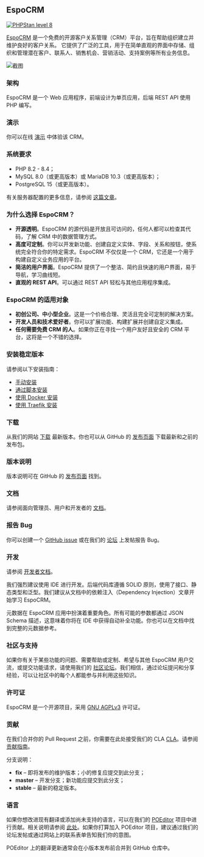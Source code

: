 ## EspoCRM

[![PHPStan level 8](https://img.shields.io/badge/PHPStan-level%208-brightgreen)](#espocrm)

[EspoCRM](https://www.espocrm.com) 是一个免费的开源客户关系管理（CRM）平台，旨在帮助组织建立并维护良好的客户关系。
它提供了广泛的工具，用于在简单直观的界面中存储、组织和管理潜在客户、联系人、销售机会、营销活动、支持案例等所有业务信息。

![截图](https://user-images.githubusercontent.com/1006792/226094559-995dfd2a-a18f-4619-a21b-79a4e671990a.png)

### 架构

EspoCRM 是一个 Web 应用程序，前端设计为单页应用，后端 REST API 使用 PHP 编写。

### 演示

你可以在线 [演示](https://www.espocrm.com/demo/) 中体验该 CRM。

### 系统要求

* PHP 8.2 - 8.4；
* MySQL 8.0（或更高版本）或 MariaDB 10.3（或更高版本）；
* PostgreSQL 15（或更高版本）。

有关服务器配置的更多信息，请参阅 [这篇文章](https://docs.espocrm.com/administration/server-configuration/)。

### 为什么选择 EspoCRM？

* **开源透明**。EspoCRM 的源代码是开放且可访问的，任何人都可以检查其代码，了解 CRM 中的数据管理方式。
* **高度可定制**。你可以开发新功能、创建自定义实体、字段、关系和按钮，使系统完全符合你的特定需求。EspoCRM 不仅仅是一个 CRM，它还是一个用于构建自定义业务应用的平台。
* **简洁的用户界面**。EspoCRM 提供了一个整洁、简约且快速的用户界面，易于导航，学习曲线短。
* **直观的 REST API**。可以通过 REST API 轻松与其他应用程序集成。

### EspoCRM 的适用对象

* **初创公司、中小型企业**。这是一个价格合理、灵活且完全可定制的解决方案。
* **开发人员和技术爱好者**。你可以扩展功能、构建扩展并创建自定义集成。
* **任何需要免费 CRM 的人**。如果你正在寻找一个用户友好且安全的 CRM 平台，这将是一个不错的选择。

### 安装稳定版本

请参阅以下安装指南：

* [手动安装](https://docs.espocrm.com/administration/installation/)
* [通过脚本安装](https://docs.espocrm.com/administration/installation-by-script/)
* [使用 Docker 安装](https://docs.espocrm.com/administration/docker/installation/)
* [使用 Traefik 安装](https://docs.espocrm.com/administration/docker/traefik/)

### 下载

从我们的网站 [下载](https://www.espocrm.com/download/) 最新版本。你也可以从 GitHub 的 [发布页面](https://github.com/espocrm/espocrm/releases) 下载最新和之前的发布包。

### 版本说明

版本说明可在 GitHub 的 [发布页面](https://github.com/espocrm/espocrm/releases) 找到。

### 文档

请参阅面向管理员、用户和开发者的 [文档](https://docs.espocrm.com)。

### 报告 Bug

你可以创建一个 [GitHub issue](https://github.com/espocrm/espocrm/issues/new/choose) 或在我们的 [论坛](https://forum.espocrm.com/forum/bug-reports) 上发帖报告 Bug。

### 开发

请参阅 [开发者文档](https://docs.espocrm.com/development/)。

我们强烈建议使用 IDE 进行开发。后端代码库遵循 SOLID 原则，使用了接口、静态类型和泛型。我们建议从文档中的依赖注入（Dependency Injection）文章开始学习 EspoCRM。

元数据在 EspoCRM 应用中扮演着重要角色。所有可能的参数都通过 JSON Schema 描述，这意味着你将在 IDE 中获得自动补全功能。你也可以在文档中找到完整的元数据参考。

### 社区与支持

如果你有关于某些功能的问题、需要帮助或定制、希望与其他 EspoCRM 用户交流，或提交功能请求，请使用我们的 [社区论坛](https://forum.espocrm.com/)。我们相信，通过论坛提问和分享经验，可以让社区中的每个人都能参与并利用这些知识。

### 许可证

EspoCRM 是一个开源项目，采用 [GNU AGPLv3](https://raw.githubusercontent.com/espocrm/espocrm/master/LICENSE.txt) 许可证。

### 贡献

在我们合并你的 Pull Request 之前，你需要在此处接受我们的 CLA [CLA](https://github.com/espocrm/cla)。请参阅 [贡献指南](https://github.com/espocrm/espocrm/blob/master/.github/CONTRIBUTING.md)。

分支说明：

* **fix** – 即将发布的维护版本；小的修复应提交到此分支；
* **master** – 开发分支；新功能应提交到此分支；
* **stable** – 最新的稳定版本。

### 语言

如果你想改进现有翻译或添加尚未支持的语言，可以在我们的 [POEditor](https://poeditor.com/join/project/gLDKZtUF4i) 项目中进行贡献。相关说明请参阅 [此处](https://www.espocrm.com/blog/how-to-use-poeditor-to-translate-espocrm/)。如果你打算加入 POEditor 项目，建议通过我们的论坛发帖或通过网站上的联系表单告知我们你的意图。

POEditor 上的翻译更新通常会在小版本发布前合并到 GitHub 仓库中。